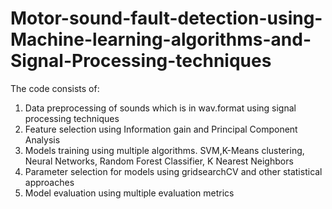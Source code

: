 # Motor-sound-fault-detection-using-Machine-learning-algorithms-and-Signal-Processing-techniques

The code consists of:
1. Data preprocessing of sounds which is in wav.format using signal processing techniques
2. Feature selection using Information gain and Principal Component Analysis
3. Models training using multiple algorithms. SVM,K-Means clustering, Neural Networks, Random Forest Classifier, K Nearest Neighbors
4. Parameter selection for models using gridsearchCV and other statistical approaches
4. Model evaluation using multiple evaluation metrics
